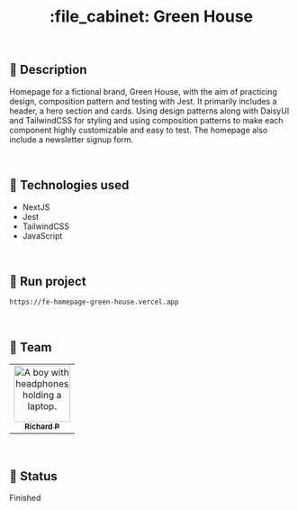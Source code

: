 <h1 align="center">:file_cabinet: Green House</h1>

<br>

## :memo: Description
Homepage for a fictional brand, Green House, with the aim of practicing design, composition pattern and testing with Jest. It primarily includes a header, a hero section and cards. Using design patterns along with DaisyUI and TailwindCSS for styling and using composition patterns to make each component highly customizable and easy to test. The homepage also include a newsletter signup form.

<br>

## :wrench: Technologies used
* NextJS
* Jest
* TailwindCSS
* JavaScript

<br>

## :rocket: Run project
```
https://fe-homepage-green-house.vercel.app
```

<br>

## :handshake: Team
<table>
  <tr>
    <td align="center">
      <a href="https://github.com/Richard-Passos">
        <img src="https://img.freepik.com/vetores-premium/desenho-de-desenho-animado-de-um-programador_29937-8176.jpg" width="100px;" alt="A boy with headphones holding a laptop."/><br>
        <sub>
          <b>Richard P</b>
        </sub>
      </a>
    </td>
  </tr>
</table>

<br>

## :dart: Status
Finished

